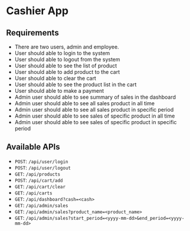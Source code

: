 # Cashier App

## Requirements

- There are two users, admin and employee.
- User should able to login to the system
- User should able to logout from the system
- User should able to see the list of product
- User should able to add product to the cart
- User should able to clear the cart
- User should able to see the product list in the cart
- User should able to make a payment
- Admin user should able to see summary of sales in the dashboard
- Admin user should able to see all sales product in all time
- Admin user should able to see all sales product in specific period
- Admin user should able to see sales of specific product in all time
- Admin user should able to see sales of specific product in specific period

## Available APIs

- `POST`: `/api/user/login`
- `POST`: `/api/user/logout`
- `GET`: `/api/products`
- `POST`: `/api/cart/add`
- `GET`: `/api/cart/clear`
- `GET`: `/api/carts`
- `GET`: `/api/dashboard?cash=<cash>`
- `GET`: `/api/admin/sales`
- `GET`: `/api/admin/sales?product_name=<product_name>`
- `GET`: `/api/admin/sales?start_period=<yyyy-mm-dd>&end_period=<yyyy-mm-dd>`
